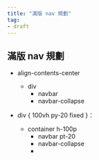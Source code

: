 ```yaml
---
title: "滿版 nav 規劃"
tag: 
- draft
---
```


##  滿版 nav 規劃

- align-contents-center
	- div
		- navbar
		- navbar-collapse


- div { 100vh py-20 fixed }：
	- container h-100p
		- navbar pt-20
		- navbar-collapse
		-  